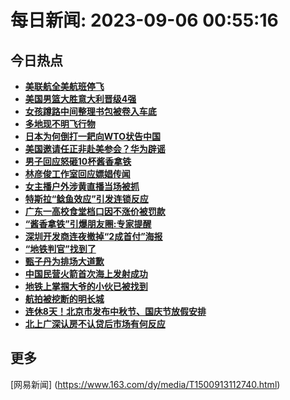 
# 每日新闻: 2023-09-06 00:55:16
## 今日热点

- **[美联航全美航班停飞](https://www.163.com/search?keyword=%E7%BE%8E%E8%81%94%E8%88%AA%E5%85%A8%E7%BE%8E%E8%88%AA%E7%8F%AD%E5%81%9C%E9%A3%9E)**
- **[美国男篮大胜意大利晋级4强](https://www.163.com/search?keyword=%E7%BE%8E%E5%9B%BD%E7%94%B7%E7%AF%AE%E5%A4%A7%E8%83%9C%E6%84%8F%E5%A4%A7%E5%88%A9%E6%99%8B%E7%BA%A74%E5%BC%BA)**
- **[女孩蹲路中间整理书包被卷入车底](https://www.163.com/search?keyword=%E5%A5%B3%E5%AD%A9%E8%B9%B2%E8%B7%AF%E4%B8%AD%E9%97%B4%E6%95%B4%E7%90%86%E4%B9%A6%E5%8C%85%E8%A2%AB%E5%8D%B7%E5%85%A5%E8%BD%A6%E5%BA%95)**
- **[多地现不明飞行物](https://www.163.com/search?keyword=%E5%A4%9A%E5%9C%B0%E7%8E%B0%E4%B8%8D%E6%98%8E%E9%A3%9E%E8%A1%8C%E7%89%A9)**
- **[日本为何倒打一耙向WTO状告中国](https://www.163.com/search?keyword=%E6%97%A5%E6%9C%AC%E4%B8%BA%E4%BD%95%E5%80%92%E6%89%93%E4%B8%80%E8%80%99%E5%90%91WTO%E7%8A%B6%E5%91%8A%E4%B8%AD%E5%9B%BD)**
- **[美国邀请任正非赴美参会？华为辟谣](https://www.163.com/search?keyword=%E7%BE%8E%E5%9B%BD%E9%82%80%E8%AF%B7%E4%BB%BB%E6%AD%A3%E9%9D%9E%E8%B5%B4%E7%BE%8E%E5%8F%82%E4%BC%9A%EF%BC%9F%E5%8D%8E%E4%B8%BA%E8%BE%9F%E8%B0%A3)**
- **[男子回应怒砸10杯酱香拿铁](https://www.163.com/search?keyword=%E7%94%B7%E5%AD%90%E5%9B%9E%E5%BA%94%E6%80%92%E7%A0%B810%E6%9D%AF%E9%85%B1%E9%A6%99%E6%8B%BF%E9%93%81)**
- **[林彦俊工作室回应嫖娼传闻](https://www.163.com/search?keyword=%E6%9E%97%E5%BD%A6%E4%BF%8A%E5%B7%A5%E4%BD%9C%E5%AE%A4%E5%9B%9E%E5%BA%94%E5%AB%96%E5%A8%BC%E4%BC%A0%E9%97%BB)**
- **[女主播户外涉黄直播当场被抓](https://www.163.com/search?keyword=%E5%A5%B3%E4%B8%BB%E6%92%AD%E6%88%B7%E5%A4%96%E6%B6%89%E9%BB%84%E7%9B%B4%E6%92%AD%E5%BD%93%E5%9C%BA%E8%A2%AB%E6%8A%93)**
- **[特斯拉“鲶鱼效应”引发连锁反应](https://www.163.com/search?keyword=%E7%89%B9%E6%96%AF%E6%8B%89%E2%80%9C%E9%B2%B6%E9%B1%BC%E6%95%88%E5%BA%94%E2%80%9D%E5%BC%95%E5%8F%91%E8%BF%9E%E9%94%81%E5%8F%8D%E5%BA%94)**
- **[广东一高校食堂档口因不涨价被罚款](https://www.163.com/search?keyword=%E5%B9%BF%E4%B8%9C%E4%B8%80%E9%AB%98%E6%A0%A1%E9%A3%9F%E5%A0%82%E6%A1%A3%E5%8F%A3%E5%9B%A0%E4%B8%8D%E6%B6%A8%E4%BB%B7%E8%A2%AB%E7%BD%9A%E6%AC%BE)**
- **[“酱香拿铁”引爆朋友圈:专家提醒](https://www.163.com/search?keyword=%E2%80%9C%E9%85%B1%E9%A6%99%E6%8B%BF%E9%93%81%E2%80%9D%E5%BC%95%E7%88%86%E6%9C%8B%E5%8F%8B%E5%9C%88+%E4%B8%93%E5%AE%B6%E6%8F%90%E9%86%92)**
- **[深圳开发商连夜撤掉“2成首付”海报](https://www.163.com/search?keyword=%E6%B7%B1%E5%9C%B3%E5%BC%80%E5%8F%91%E5%95%86%E8%BF%9E%E5%A4%9C%E6%92%A4%E6%8E%89%E2%80%9C2%E6%88%90%E9%A6%96%E4%BB%98%E2%80%9D%E6%B5%B7%E6%8A%A5)**
- **[“地铁判官”找到了](https://www.163.com/search?keyword=%E2%80%9C%E5%9C%B0%E9%93%81%E5%88%A4%E5%AE%98%E2%80%9D%E6%89%BE%E5%88%B0%E4%BA%86)**
- **[甄子丹为排场大道歉](https://www.163.com/search?keyword=%E7%94%84%E5%AD%90%E4%B8%B9%E4%B8%BA%E6%8E%92%E5%9C%BA%E5%A4%A7%E9%81%93%E6%AD%89)**
- **[中国民营火箭首次海上发射成功](https://www.163.com/search?keyword=%E4%B8%AD%E5%9B%BD%E6%B0%91%E8%90%A5%E7%81%AB%E7%AE%AD%E9%A6%96%E6%AC%A1%E6%B5%B7%E4%B8%8A%E5%8F%91%E5%B0%84%E6%88%90%E5%8A%9F)**
- **[地铁上掌掴大爷的小伙已被找到](https://www.163.com/search?keyword=%E5%9C%B0%E9%93%81%E4%B8%8A%E6%8E%8C%E6%8E%B4%E5%A4%A7%E7%88%B7%E7%9A%84%E5%B0%8F%E4%BC%99%E5%B7%B2%E8%A2%AB%E6%89%BE%E5%88%B0)**
- **[航拍被挖断的明长城](https://www.163.com/search?keyword=%E8%88%AA%E6%8B%8D%E8%A2%AB%E6%8C%96%E6%96%AD%E7%9A%84%E6%98%8E%E9%95%BF%E5%9F%8E)**
- **[连休8天！北京市发布中秋节、国庆节放假安排](https://www.163.com/search?keyword=%E8%BF%9E%E4%BC%918%E5%A4%A9%EF%BC%81%E5%8C%97%E4%BA%AC%E5%B8%82%E5%8F%91%E5%B8%83%E4%B8%AD%E7%A7%8B%E8%8A%82%E3%80%81%E5%9B%BD%E5%BA%86%E8%8A%82%E6%94%BE%E5%81%87%E5%AE%89%E6%8E%92)**
- **[北上广深认房不认贷后市场有何反应](https://www.163.com/search?keyword=%E5%8C%97%E4%B8%8A%E5%B9%BF%E6%B7%B1%E8%AE%A4%E6%88%BF%E4%B8%8D%E8%AE%A4%E8%B4%B7%E5%90%8E%E5%B8%82%E5%9C%BA%E6%9C%89%E4%BD%95%E5%8F%8D%E5%BA%94)**

## 更多
[网易新闻] (https://www.163.com/dy/media/T1500913112740.html)

